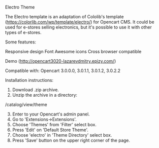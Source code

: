 Electro Theme


The Electro template is an adaptation of Cololib's template (https://colorlib.com/wp/template/electro/) for Opencart CMS.
It could be used for e-stores selling electronics, but it's possible to use it with other types of e-stores.


Some features:

Responsive design
Font Awesome icons
Cross browser compatible

Demo (http://opencart3020-lazarevdmitry.epizy.com/)

Compatible with: Opencart 3.0.0.0, 3.0.1.1, 3.0.1.2, 3.0.2.2


Installation instructions:
1. Download .zip archive.
2. Unzip the archive in a directory:

<Path to your Opencart CMS>/catalog/view/theme

3. Enter to your Opencart's admin panel.
4. Go to 'Extensions->Extensions'.
5. Choose 'Themes' from 'Filter' select box.
6. Press 'Edit' on 'Default Store Theme'.
7. Choose 'electro' in 'Theme Directory' select box.
8. Press 'Save' button on the upper right corner of the page.
